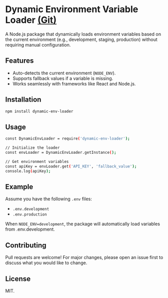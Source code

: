 # Dynamic Environment Variable Loader [(Git)](https://github.com/paradoxial-composition/dynamic-env-loader)

A Node.js package that dynamically loads environment variables based on the current environment (e.g., development, staging, production) without requiring manual configuration.

## Features

- Auto-detects the current environment (`NODE_ENV`).
- Supports fallback values if a variable is missing.
- Works seamlessly with frameworks like React and Node.js.

## Installation

```bash
npm install dynamic-env-loader
```

## Usage

```bash
const DynamicEnvLoader = require('dynamic-env-loader');

// Initialize the loader
const envLoader = DynamicEnvLoader.getInstance();

// Get environment variables
const apiKey = envLoader.get('API_KEY', 'fallback_value');
console.log(apiKey);
```

## Example

Assume you have the following `.env` files:

- `.env.development`
- `.env.production`

When `NODE_ENV=development`, the package will automatically load variables from .env.development.

## Contributing

Pull requests are welcome! For major changes, please open an issue first to discuss what you would like to change.

## License

MIT.
